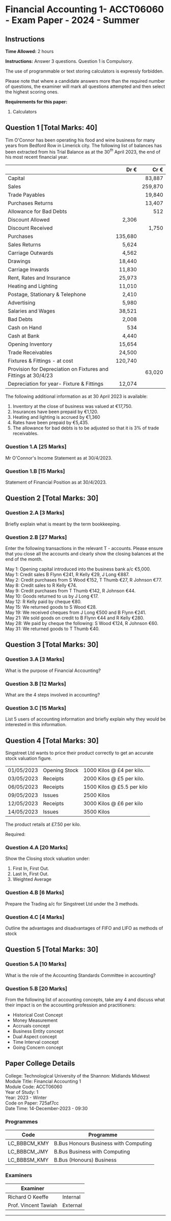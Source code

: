 
# Financial Accounting 1- ACCT06060 - Exam Paper - 2024 - Summer

## Instructions

**Time Allowed:** 2 hours

**Instructions:** Answer 3 questions. Question 1 is Compulsory.

The use of programmable or text storing calculators is expressly forbidden.

Please note that where a candidate answers more than the required number of questions, the examiner will mark all questions attempted and then select the highest scoring ones.

**Requirements for this paper:**  

1. Calculators

## Question 1 [Total Marks: 40]

Tim O'Connor has been operating his food and wine business for many years from Bedford Row in Limerick city. The following list of balances has been extracted from his Trial Balance as at the 30$^{th}$ April 2023, the end of his most recent financial year.

|                                                                |    Dr € |    Cr € |
|----------------------------------------------------------------|--------:|--------:|
| Capital                                                        |         |  83,887 |
| Sales                                                          |         | 259,870 |
| Trade Payables                                                 |         |  19,840 |
| Purchases Returns                                              |         |  13,407 |
| Allowance for Bad Debts                                        |         |     512 |
| Discount Allowed                                               |   2,306 |         |
| Discount Received                                              |         |   1,750 |
| Purchases                                                      | 135,680 |         |
| Sales Returns                                                  |   5,624 |         |
| Carriage Outwards                                              |   4,562 |         |
| Drawings                                                       |  18,440 |         |
| Carriage Inwards                                               |  11,830 |         |
| Rent, Rates and Insurance                                      |  25,973 |         |
| Heating and Lighting                                           |  11,010 |         |
| Postage, Stationary & Telephone                                |   2,410 |         |
| Advertising                                                    |   5,980 |         |
| Salaries and Wages                                             |  38,521 |         |
| Bad Debts                                                      |   2,008 |         |
| Cash on Hand                                                   |     534 |         |
| Cash at Bank                                                   |   4,440 |         |
| Opening Inventory                                              |  15,654 |         |
| Trade Receivables                                              |  24,500 |         |
| Fixtures & Fittings - at cost                                  | 120,740 |         |
| Provision for Depreciation on Fixtures and Fittings at 30/4/23 |         |  63,020 |
| Depreciation for year- Fixture & Fittings                      |  12,074 |         |

The following additional information as at 30 April 2023 is available:

1. Inventory at the close of business was valued at €17,750.
2. Insurances have been prepaid by €1,120.
3. Heating and lighting is accrued by €1,360
4. Rates have been prepaid by €5,435.
5. The allowance for bad debts is to be adjusted so that it is 3% of trade receivables.

### Question 1.A [25 Marks]

Mr O'Connor's Income Statement as at 30/4/2023.

### Question 1.B [15 Marks]

Statement of Financial Position as at 30/4/2023.

## Question 2 [Total Marks: 30]

### Question 2.A [3 Marks]

Briefly explain what is meant by the term bookkeeping.

### Question 2.B [27 Marks]

Enter the following transactions in the relevant T - accounts. Please ensure that you close all the accounts and clearly show the closing balances at the end of the month.

May  1: Opening capital introduced into the business bank a/c €5,000.  
May  1: Credit sales B Flynn €241, R Kelly €29, J Long €887.  
May  2: Credit purchases from S Wood €152, T Thumb €27, R Johnson €77.  
May  8: Credit sales to R Kelly €74.  
May  9: Credit purchases from T Thumb €142, R Johnson €44.  
May 10: Goods returned to us by J Long €17.  
May 12: R Kelly paid by cheque €80.  
May 15: We returned goods to S Wood €28.  
May 19: We received cheques from J Long €500 and B Flynn €241.  
May 21: We sold goods on credit to B Flynn €44 and R Kelly €280.  
May 28: We paid by cheque the following: S Wood €124, R Johnson €60.  
May 31: We returned goods to T Thumb €40.

## Question 3 [Total Marks: 30]

### Question 3.A [3 Marks]

What is the purpose of Financial Accounting?

### Question 3.B [12 Marks]

What are the 4 steps involved in accounting?

### Question 3.C [15 Marks]

List 5 users of accounting information and briefly explain why they would be interested in this information.

## Question 4 [Total Marks: 30]

Singstreet Ltd wants to price their product correctly to get an accurate stock valuation figure.

|            |               |                            |
|:-----------|:--------------|:---------------------------|
| 01/05/2023 | Opening Stock | 1000 Kilos @ £4 per kilo.  |
| 03/05/2023 | Receipts      | 2000 Kilos @ £5 per kilo.  |
| 06/05/2023 | Receipts      | 1500 Kilos @ £5.5 per kilo |
| 09/05/2023 | Issues        | 2500 Kilos                 |
| 12/05/2023 | Receipts      | 3000 Kilos @ £6 per kilo   |
| 14/05/2023 | Issues        | 3500 Kilos                 |

The product retails at £7.50 per kilo.

Required:

### Question 4.A [20 Marks]

Show the Closing stock valuation under:

1. First In, First Out.
2. Last In, First Out.
3. Weighted Average

### Question 4.B [6 Marks]

Prepare the Trading a/c for Singstreet Ltd under the 3 methods.

### Question 4.C [4 Marks]

Outline the advantages and disadvantages of FIFO and LIFO as methods of stock

## Question 5 [Total Marks: 30]

### Question 5.A [10 Marks]

What is the role of the Accounting Standards Committee in accounting?

### Question 5.B [20 Marks]

From the following list of accounting concepts, take any 4 and discuss what their
impact is on the accounting profession and practitioners:

- Historical Cost Concept
- Money Measurement
- Accruals concept
- Business Entity concept
- Dual Aspect concept
- Time Interval concept
- Going Concern concept

## Paper College Details

College: Technological University of the Shannon: Midlands Midwest  
Module Title: Financial Accounting 1  
Module Code: ACCT06060  
Year of Study: 1  
Year: 2023 - Winter  
Code on Paper: 725af7cc  
Date Time: 14-December-2023 - 09:30

### Programmes

| Code         | Programme                             |
|--------------|---------------------------------------|
| LC_BBBCM_KMY | B.Bus Honours Business with Computing |
| LC_BBBCM_JMY | B.Bus Business with Computing         |
| LC_BBBSM_KMY | B.Bus (Honours) Business              |

### Examiners

| Examiner             |          |
|----------------------|----------|
| Richard O Keeffe     | Internal |
| Prof. Vincent Tawiah | External |

---
